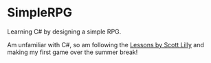 # SimpleRPG
Learning C# by designing a simple RPG.

Am unfamiliar with C#, so am following the [Lessons by Scott Lilly](https://scottlilly.com/learn-c-by-building-a-simple-rpg-index/) and making my first game over the summer break!


